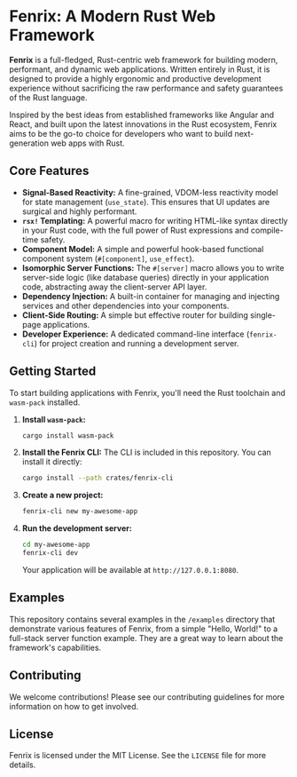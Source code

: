 # Fenrix: A Modern Rust Web Framework

**Fenrix** is a full-fledged, Rust-centric web framework for building modern, performant, and dynamic web applications. Written entirely in Rust, it is designed to provide a highly ergonomic and productive development experience without sacrificing the raw performance and safety guarantees of the Rust language.

Inspired by the best ideas from established frameworks like Angular and React, and built upon the latest innovations in the Rust ecosystem, Fenrix aims to be the go-to choice for developers who want to build next-generation web apps with Rust.

## Core Features

- **Signal-Based Reactivity:** A fine-grained, VDOM-less reactivity model for state management (`use_state`). This ensures that UI updates are surgical and highly performant.
- **`rsx!` Templating:** A powerful macro for writing HTML-like syntax directly in your Rust code, with the full power of Rust expressions and compile-time safety.
- **Component Model:** A simple and powerful hook-based functional component system (`#[component]`, `use_effect`).
- **Isomorphic Server Functions:** The `#[server]` macro allows you to write server-side logic (like database queries) directly in your application code, abstracting away the client-server API layer.
- **Dependency Injection:** A built-in container for managing and injecting services and other dependencies into your components.
- **Client-Side Routing:** A simple but effective router for building single-page applications.
- **Developer Experience:** A dedicated command-line interface (`fenrix-cli`) for project creation and running a development server.

## Getting Started

To start building applications with Fenrix, you'll need the Rust toolchain and `wasm-pack` installed.

1.  **Install `wasm-pack`:**
    ```bash
    cargo install wasm-pack
    ```

2.  **Install the Fenrix CLI:**
    The CLI is included in this repository. You can install it directly:
    ```bash
    cargo install --path crates/fenrix-cli
    ```

3.  **Create a new project:**
    ```bash
    fenrix-cli new my-awesome-app
    ```

4.  **Run the development server:**
    ```bash
    cd my-awesome-app
    fenrix-cli dev
    ```
    Your application will be available at `http://127.0.0.1:8080`.

## Examples

This repository contains several examples in the `/examples` directory that demonstrate various features of Fenrix, from a simple "Hello, World!" to a full-stack server function example. They are a great way to learn about the framework's capabilities.

## Contributing

We welcome contributions! Please see our contributing guidelines for more information on how to get involved.

## License

Fenrix is licensed under the MIT License. See the `LICENSE` file for more details.